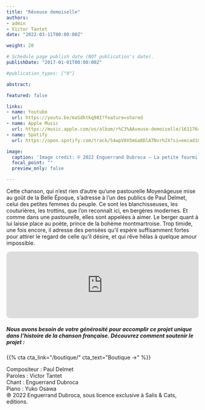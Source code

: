 ```yaml
---
title: "Rêveuse demoiselle"
authors:
- admin
- Victor Tantet
date: "2022-03-11T00:00:00Z"

weight: 20

# Schedule page publish date (NOT publication's date).
publishDate: "2017-01-01T00:00:00Z"

#publication_types: ["0"]

abstract: 

featured: false

links:
- name: Youtube
  url: https://youtu.be/maSdktkq98I?feature=shared
- name: Apple Music
  url: https://music.apple.com/us/album/r%C3%AAveuse-demoiselle/1611764890?i=1611764903
- name: Spotify
  url: https://open.spotify.com/track/54wpV0X5mGa8DlATNvrh2X?si=eecad10356204958

image:
  caption: 'Image credit: © 2022 Enguerrand Dubroca – La petite fourmi parisienne, éditions Bergeret / Collection Lequy http://fantaisiesbergeret.free.fr'
  focal_point: ""
  preview_only: false

---
```


Cette chanson, qui n’est rien d’autre qu’une pastourelle Moyenâgeuse mise au goût de la Belle Époque, s’adresse à l’un des publics de Paul Delmet, celui des petites femmes du peuple. Ce sont les blanchisseuses, les couturières, les trottins, que l’on reconnaît ici, en bergères modernes. Et comme dans une pastourelle, elles sont appelées à aimer. Le berger quant à lui laisse place au poète, prince de la bohème montmartroise. Trop timide, une fois encore, il adresse des pensées qu’il espère suffisamment fortes pour attirer le regard de celle qu’il désire, et qui rêve hélas à quelque amour impossible.


<iframe allow="autoplay *; encrypted-media *; fullscreen *; clipboard-write" frameborder="0" height="175" style="width:100%;max-width:720px;overflow:hidden;border-radius:10px;" sandbox="allow-forms allow-popups allow-same-origin allow-scripts allow-storage-access-by-user-activation allow-top-navigation-by-user-activation" src="https://embed.music.apple.com/us/album/r%C3%AAveuse-demoiselle/1611764890?i=1611764903"></iframe>

##### Nous avons besoin de votre générosité pour accomplir ce projet unique dans l’histoire de la chanson française. Découvrez comment soutenir le projet :
{{% cta cta_link="/boutique/" cta_text="Boutique →" %}}

<p>Compositeur : Paul Delmet <br>
Paroles : Victor Tantet<br>
Chant : Enguerrand Dubroca<br>
Piano : Yuko Osawa<br>
℗ 2022 Enguerrand Dubroca, sous licence exclusive à Salis & Cats, editions.</p>


